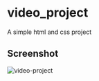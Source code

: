 # video_project
A simple html and css project
## Screenshot

![video-project](https://user-images.githubusercontent.com/55378196/225560647-27fc3a37-dfc0-47ff-83ec-ba1eab9b0e38.PNG)

